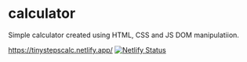 # calculator
Simple calculator created using HTML, CSS and JS DOM manipulatiion.

https://tinystepscalc.netlify.app/
[![Netlify Status](https://api.netlify.com/api/v1/badges/f5ecee0e-7b10-48a3-82d7-b5ce3e680278/deploy-status)](https://app.netlify.com/sites/tinystepscalc/deploys)
